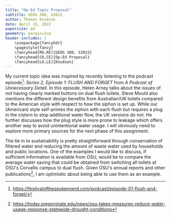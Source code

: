 ```yaml
---
title: "Op-Ed Topic Proposal"
subtitle: GEOG 300, S2022
author: Thomas Knudson
date: April 15, 2022
papersize: a4
geometry: margin=2cm
header-includes: |
    \usepackage{fancyhdr}
    \pagestyle{fancy}
    \fancyhead[RO,RE]{GEOG 300, S2022}
    \fancyhead[CO,CE]{Op-Ed Proposal}
    \fancyhead[LO,LE]{Knudson}
---
```


My current topic idea was inspired by recently listening to the podcast episode[^-1]: *Series 2, Episode 1: FLUSH AND FORGET* from *A Podcast of Unnecessary Detail*. In this episode, Helen Arney talks about the issues of not having clearly marked buttons on dual flush toilets. Steve Mould also mentions the different design benefits from Australian/UK toilets compared to the American style with respect to how the siphon is set up. While our (American) style self-primes the siphon with each flush but requires a plug in the cistern to stop additional water flow, the UK versions do not. He further discusses how the plug style is more prone to leakage which offers another way to avoid unintentional water usage. I will obviously need to explore more primary sources for the next phase of this assignment.

The tie in to sustainability is pretty straightforward through conservation of filtered water and reducing the amount of waste water used by households and public locations. One of the examples I would like to discuss, if sufficient information is available from OSU, would be to compare the average water saving that could be obtained from switching all toilets at OSU's Corvallis campus to dual flush. Given OSU's annual reports and other publications[^-2], I am optimistic about being able to use them as an example.

[^-1]: https://festivalofthespokennerd.com/podcast/episode-01-flush-and-forget/

[^-2]: https://today.oregonstate.edu/news/osu-takes-measures-reduce-water-usage-response-statewide-drought-conditions